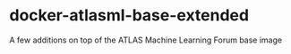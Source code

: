 # docker-atlasml-base-extended
A few additions on top of the ATLAS Machine Learning Forum base image
